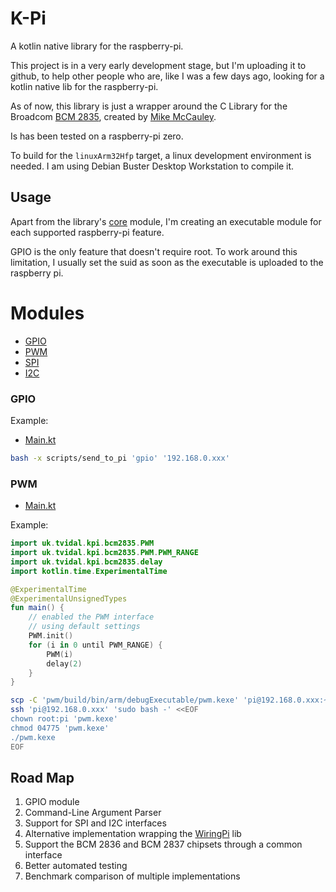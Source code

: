 # K-Pi

A kotlin native library for the raspberry-pi.

This project is in a very early development stage, but I'm uploading
it to github, to help other people who are, like I was a few days
ago, looking for a kotlin native lib for the raspberry-pi.

As of now, this library is just a wrapper around the C Library
for the Broadcom
[BCM 2835](https://www.airspayce.com/mikem/bcm2835/index.html),
created by [Mike McCauley](mailto:mikem@airspayce.com).

Is has been tested on a raspberry-pi zero.

To build for the `linuxArm32Hfp` target, a linux
development environment is needed. I am using Debian Buster Desktop
Workstation to compile it.

## Usage

Apart from the library's [core](core/) module, I'm creating
an executable module for each supported raspberry-pi feature.

GPIO is the only feature that doesn't require root. To work
around this limitation, I usually set the suid as soon as
the executable is uploaded to the raspberry pi.

# Modules

- [GPIO](#GPIO)
- [PWM](#PWM)
- [SPI](#SPI)
- [I2C](#I2C)

### GPIO

Example:
- [Main.kt](gpio/src/armMain/kotlin/uk/tvidal/kpi/gpio/Main.kt)

```bash
bash -x scripts/send_to_pi 'gpio' '192.168.0.xxx'
```

### PWM

- [Main.kt](pwm/src/armMain/kotlin/uk/tvidal/kpi/pwm/Main.kt)

Example:

```kotlin
import uk.tvidal.kpi.bcm2835.PWM
import uk.tvidal.kpi.bcm2835.PWM.PWM_RANGE
import uk.tvidal.kpi.bcm2835.delay
import kotlin.time.ExperimentalTime

@ExperimentalTime
@ExperimentalUnsignedTypes
fun main() {
    // enabled the PWM interface
    // using default settings
    PWM.init()
    for (i in 0 until PWM_RANGE) {
        PWM(i)
        delay(2)
    }
}
```

```bash
scp -C 'pwm/build/bin/arm/debugExecutable/pwm.kexe' 'pi@192.168.0.xxx:~'
ssh 'pi@192.168.0.xxx' 'sudo bash -' <<EOF
chown root:pi 'pwm.kexe'
chmod 04775 'pwm.kexe'
./pwm.kexe
EOF
```

## Road Map

1. GPIO module
1. Command-Line Argument Parser
1. Support for SPI and I2C interfaces
1. Alternative implementation wrapping the [WiringPi](http://wiringpi.com/) lib
1. Support the BCM 2836 and BCM 2837 chipsets through a common interface
1. Better automated testing
1. Benchmark comparison of multiple implementations
